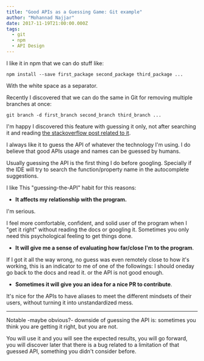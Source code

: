 ```yaml
---
title: "Good APIs as a Guessing Game: Git example"
author: "Mohannad Najjar"
date: 2017-11-19T21:00:00.000Z
tags:
  - git
  - npm
  - API Design
---
```


I like it in npm that we can do stuff like:

``` shell
npm install --save first_package second_package third_package ...

```

With the white space as a separator.

Recently I discovered that we can do the same in Git for removing multiple branches at once:

``` shell
git branch -d first_branch second_branch third_branch ...

```

I'm happy I discovered this feature with guessing it only, not after searching it and reading [the stackoverflow post related to it](https://stackoverflow.com/questions/3670355/can-you-delete-multiple-branches-in-one-command-with-git).

I always like it to guess the API of whatever the technology I'm using. I do believe that good APIs usage and names can be guessed by humans.

Usually guessing the API is the first thing I do before googling. Specially if the IDE will try to search the function/property name in the autocomplete suggestions.

I like This "guessing-the-API" habit for this reasons:

- **It affects my relationship with the program.**

I'm serious.

I feel more comfortable, confident, and solid user of the program when I "get it right" without reading the docs or googling it. Sometimes you only need this psychological feeling to get things done.

- **It will give me a sense of evaluating how far/close I'm to the program**.

If I got it all the way wrong, no guess was even remotely close to how it's working, this is an indicator to me of one of the followings: I should oneday go back to the docs and read it. or the API is not good enough.

- **Sometimes it will give you an idea for a nice PR to contribute**.

It's nice for the APIs to have aliases to meet the different mindsets of their users, without turning it into unstandardized mess.

__________

Notable -maybe obvious?- downside of guessing the API is: sometimes you think you are getting it right, but you are not.

You will use it and you will see the expected results, you will go forward, you will discover later that there is a bug related to a limitation of that guessed API, something you didn't consider before.
